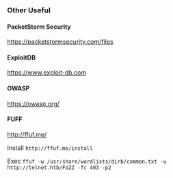 ### Other Useful

#### PacketStorm Security
https://packetstormsecurity.com/files

#### ExploitDB
https://www.exploit-db.com

#### OWASP
https://owasp.org/


#### FUFF
http://ffuf.me/

Install
```http://ffuf.me/install```

Exec
```ffuf -w /usr/share/wordlists/dirb/common.txt -u http://telnet.htb/FUZZ -fc 403 -p2```


